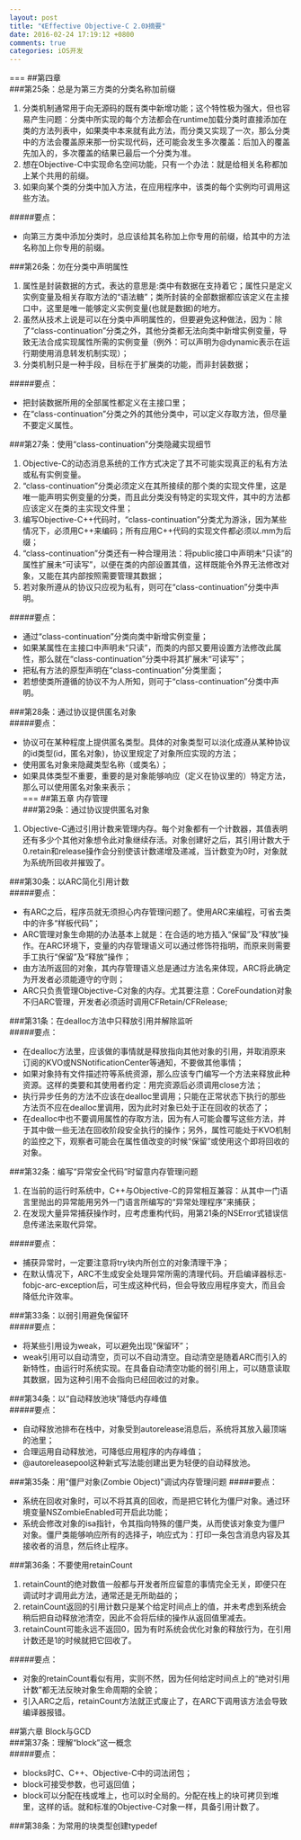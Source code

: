 ```yaml
---
layout: post
title: "《Effective Objective-C 2.0》摘要"
date: 2016-02-24 17:19:12 +0800
comments: true
categories: iOS开发  
---  
```

=== 
##第四章   
###第25条：总是为第三方类的分类名称加前缀  
1. 分类机制通常用于向无源码的既有类中新增功能；这个特性极为强大，但也容易产生问题：分类中所实现的每个方法都会在runtime加载分类时直接添加在类的方法列表中，如果类中本来就有此方法，而分类又实现了一次，那么分类中的方法会覆盖原来那一份实现代码，还可能会发生多次覆盖：后加入的覆盖先加入的，多次覆盖的结果已最后一个分类为准。  
2. 想在Objective-C中实现命名空间功能，只有一个办法：就是给相关名称都加上某个共用的前缀。  
3. 如果向某个类的分类中加入方法，在应用程序中，该类的每个实例均可调用这些方法。  
 
#####要点：
* 向第三方类中添加分类时，总应该给其名称加上你专用的前缀，给其中的方法名称加上你专用的前缀。  

###第26条：勿在分类中声明属性  
1. 属性是封装数据的方式，表达的意思是:类中有数据在支持着它；属性只是定义实例变量及相关存取方法的“语法糖”；类所封装的全部数据都应该定义在主接口中，这里是唯一能够定义实例变量(也就是数据)的地方。
2. 虽然从技术上说是可以在分类中声明属性的，但要避免这种做法，因为：除了“class-continuation”分类之外，其他分类都无法向类中新增实例变量，导致无法合成实现属性所需的实例变量（例外：可以声明为@dynamic表示在运行期使用消息转发机制实现）；   
2. 分类机制只是一种手段，目标在于扩展类的功能，而非封装数据；  

#####要点：
* 把封装数据所用的全部属性都定义在主接口里；
* 在“class-continuation”分类之外的其他分类中，可以定义存取方法，但尽量不要定义属性。  

###第27条：使用“class-continuation”分类隐藏实现细节  
1. Objective-C的动态消息系统的工作方式决定了其不可能实现真正的私有方法或私有实例变量。
2. “class-continuation”分类必须定义在其所接续的那个类的实现文件里，这是唯一能声明实例变量的分类，而且此分类没有特定的实现文件，其中的方法都应该定义在类的主实现文件里；
3. 编写Objective-C++代码时，“class-continuation”分类尤为游泳，因为某些情况下，必须用C++来编码；所有应用C++代码的实现文件都必须以.mm为后缀；
4. “class-continuation”分类还有一种合理用法：将public接口中声明未“只读”的属性扩展未“可读写”，以便在类的内部设置其值，这样既能令外界无法修改对象，又能在其内部按照需要管理其数据；  
5. 若对象所遵从的协议只应视为私有，则可在“class-continuation”分类中声明。  

#####要点：
* 通过“class-continuation”分类向类中新增实例变量；
* 如果某属性在主接口中声明未“只读”，而类的内部又要用设置方法修改此属性，那么就在“class-continuation”分类中将其扩展未“可读写”；
* 把私有方法的原型声明在“class-continuation”分类里面；
* 若想使类所遵循的协议不为人所知，则可于“class-continuation”分类中声明。  

###第28条：通过协议提供匿名对象  
#####要点：
* 协议可在某种程度上提供匿名类型。具体的对象类型可以淡化成遵从某种协议的id类型(id<Protocol>，匿名对象)，协议里规定了对象所应实现的方法；
* 使用匿名对象来隐藏类型名称（或类名）；
* 如果具体类型不重要，重要的是对象能够响应（定义在协议里的）特定方法，那么可以使用匿名对象来表示；  
=== 
##第五章 内存管理  
###第29条：通过协议提供匿名对象  
1. Objective-C通过引用计数来管理内存。每个对象都有一个计数器，其值表明还有多少个其他对象想令此对象继续存活。对象创建好之后，其引用计数大于0.retain和release操作会分别使该计数递增及递减，当计数变为0时，对象就为系统所回收并摧毁了。




###第30条：以ARC简化引用计数  
#####要点：
* 有ARC之后，程序员就无须担心内存管理问题了。使用ARC来编程，可省去类中的许多“样板代码”；
* ARC管理对象生命期的办法基本上就是：在合适的地方插入“保留”及“释放”操作。在ARC环境下，变量的内存管理语义可以通过修饰符指明，而原来则需要手工执行“保留”及“释放”操作；
* 由方法所返回的对象，其内存管理语义总是通过方法名来体现，ARC将此确定为开发者必须能遵守的守则；
* ARC只负责管理Objective-C对象的内存。尤其要注意：CoreFoundation对象不归ARC管理，开发者必须适时调用CFRetain/CFRelease;

###第31条：在dealloc方法中只释放引用并解除监听  
#####要点：  
* 在dealloc方法里，应该做的事情就是释放指向其他对象的引用，并取消原来订阅的KVO或NSNotificationCenter等通知，不要做其他事情；
* 如果对象持有文件描述符等系统资源，那么应该专门编写一个方法来释放此种资源。这样的类要和其使用者约定：用完资源后必须调用close方法；
* 执行异步任务的方法不应该在dealloc里调用；只能在正常状态下执行的那些方法页不应在dealloc里调用，因为此时对象已处于正在回收的状态了；
* 在dealloc中也不要调用属性的存取方法，因为有人可能会覆写这些方法，并于其中做一些无法在回收阶段安全执行的操作；另外，属性可能处于KVO机制的监控之下，观察者可能会在属性值改变的时候“保留”或使用这个即将回收的对象。

###第32条：编写“异常安全代码”时留意内存管理问题  
1. 在当前的运行时系统中，C++与Objective-C的异常相互兼容：从其中一门语言里抛出的异常能用另外一门语言所编写的“异常处理程序”来捕获；
2. 在发现大量异常捕获操作时，应考虑重构代码，用第21条的NSError式错误信息传递法来取代异常。  

#####要点：  
* 捕获异常时，一定要注意将try块内所创立的对象清理干净；
* 在默认情况下，ARC不生成安全处理异常所需的清理代码。开启编译器标志-fobjc-arc-exception后，可生成这种代码，但会导致应用程序变大，而且会降低允许效率。  

###第33条：以弱引用避免保留环  
#####要点：
* 将某些引用设为weak，可以避免出现“保留环”；
* weak引用可以自动清空，页可以不自动清空。自动清空是随着ARC而引入的新特性，由运行时系统实现。在具备自动清空功能的弱引用上，可以随意读取其数据，因为这种引用不会指向已经回收过的对象。

###第34条：以“自动释放池块”降低内存峰值  
#####要点：  
* 自动释放池排布在栈中，对象受到autorelease消息后，系统将其放入最顶端的池里；
* 合理运用自动释放池，可降低应用程序的内存峰值；
* @autoreleasepool这种新式写法能创建出更为轻便的自动释放池。

###第35条：用“僵尸对象(Zombie Object)”调试内存管理问题
#####要点：  
* 系统在回收对象时，可以不将其真的回收，而是把它转化为僵尸对象。通过环境变量NSZombieEnabled可开启此功能；
* 系统会修改对象的isa指针，令其指向特殊的僵尸类，从而使该对象变为僵尸对象。僵尸类能够响应所有的选择子，响应式为：打印一条包含消息内容及其接收者的消息，然后终止程序。


###第36条：不要使用retainCount
1. retainCount的绝对数值一般都与开发者所应留意的事情完全无关，即便只在调试时才调用此方法，通常还是无所助益的；
2. retainCount返回的引用计数只是某个给定时间点上的值，并未考虑到系统会稍后把自动释放池清空，因此不会将后续的操作从返回值里减去。
3. retainCount可能永远不返回0，因为有时系统会优化对象的释放行为，在引用计数还是1的时候就把它回收了。

#####要点：
* 对象的retainCount看似有用，实则不然，因为任何给定时间点上的“绝对引用计数”都无法反映对象生命周期的全貌；
* 引入ARC之后，retainCount方法就正式废止了，在ARC下调用该方法会导致编译器报错。


##第六章 Block与GCD  
###第37条：理解“block”这一概念    
#####要点：
* blocks时C、C++、Objective-C中的词法闭包；
* block可接受参数，也可返回值；
* block可以分配在栈或堆上，也可以时全局的。分配在栈上的块可拷贝到堆里，这样的话。就和标准的Objective-C对象一样，具备引用计数了。

###第38条：为常用的块类型创建typedef  


 







